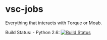 vsc-jobs
========

Everything that interacts with Torque or Moab.

Build Status: - Python 2.6: [![Build Status](https://jenkins1.ugent.be/job/vsc-jobs-py26/badge/icon)](https://jenkins1.ugent.be/job/vsc-jobs-py26/)
 
